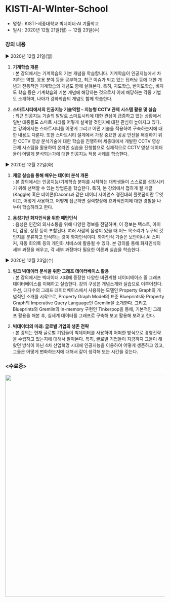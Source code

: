 # KISTI-AI-WInter-School

- 명칭 : KISTI-세종대학교 빅데이터·AI 겨울학교
- 일시 : 2020년 12월 21일(월) ∼ 12월 23일(수)
### 강의 내용<br>
▶ 2020년 12월 21일(월)<br>
1. <b>기계학습 개론</b><br>
: 본 강의에서는 기계학습의 기본 개념을 학습합니다. 기계학습이 인공지능에서 차지하는 역할, 응용 분야 등을 공부하고, 최근 이슈가 되고 있는 딥러닝 등에 대한 개념과 전통적인 기계학습의 개념도 함께 살펴본다. 특히, 지도학습, 반지도학습, 비지도 학습 등은 기계학습의 기본 개념에 해당하는 것으로서 이에 해당하는 각종 기법도 소개하며, 나아가 강화학습의 개념도 함께 학습한다.

2. <b>스마트시티에서의 인공지능 기술역할 – 지능형 CCTV 관제 시스템 활용 및 실습</b><br>
: 최근 인공지능 기술의 발달로 스마트시티에 대한 관심이 급증하고 있는 상황에서 일반 대중들도 스마트 시티를 어떻게 설계할 것인지에 대한 관심이 높아지고 있다. 본 강의에서는 스마트시티를 어떻게 그리고 어떤 기술을 적용하여 구축하는지에 대한 내용도 다룬다. 또한 스마트시티 설계에서 가장 중요한 공공 안전을 해결하기 위한 CCTV 영상 분석기술에 대한 학습을 진행하며 세종대에서 개발한 CCTV 영상 관제 시스템을 활용하여 온라인 실습을 진행함으로 실제적으로 CCTV 영상 데이터들이 어떻게 분석되는가에 대한 인공지능 적용 사례를 학습한다.

▶ 2020년 12월 22일(화)<br>
1. <b>캐글 실습을 통해 배우는 데이터 분석 개론</b><br>
: 본 강의에서는 인공지능/기계학습 분야를 시작하는 대학생들이 스스로를 성장시키기 위해 선택할 수 있는 방법론을 학습한다. 특히, 본 강의에서 접하게 될 캐글(Kaggle) 혹은 데이콘(Dacon)과 같은 데이터 사이언스 경진대회 플랫폼이란 무엇이고, 어떻게 사용하고, 어떻게 접근하면 실력향상에 효과적인지에 대한 경험을 나누며 학습하려고 한다.

2. <b>음성기반 화자인식을 위한 패턴인식</b><br>
: 음성은 인간의 의사소통을 위해 다양한 정보를 전달하며, 이 정보는 텍스트, 아이디, 감정, 상황 등이 포함된다. 여러 사람의 음성이 있을 때 어느 목소리가 누구의 것인지를 분류하고 인식하는 것이 화자인식이다. 화자인식 기술은 보안이나 AI 스피커, 자동 회의록 등의 개인화 서비스에 활용될 수 있다. 본 강의를 통해 화자인식의 세부 과정을 배우고, 각 세부 과정마다 필요한 이론과 실습을 학습한다.

▶ 2020년 12월 23일(수)<br>
1. <b>링크 빅데이터 분석을 위한 그래프 데이터베이스 활용</b><br>
: 본 강의에서는 빅데이터 시대에 등장한 다양한 비관계형 데이터베이스 중 그래프 데이터베이스를 이해하고 실습한다. 강의 구성은 개념소개와 실습으로 이루어진다. 우선, 대다수의 그래프 데이터베이스에서 사용하는 모델인 Property Graph의 개념적인 소개를 시작으로, Property Graph Model의 표준 Blueprints와 Property Graph의 Imperative Query Language인 Gremlin을 소개한다. 그리고 Blueprints와 Gremlin의 in-memory 구현인 Tinkerpop을 통해, 기본적인 그래프 활용을 해본 후, 실세계 데이터를 그래프로 구축해 보고 활용해 보려고 한다.

2. <b>빅데이터의 미래: 글로벌 기업의 생존 전략</b><br>
: 본 강의는 현재 글로벌 기업들이 빅데이터를 사용하여 어떠한 방식으로 경영전략을 수립하고 있는지에 대해서 알아본다. 특히, 글로벌 기업들이 지금까지 그들이 해왔던 방식이 아닌 4차 산업혁명 시대에 인공지능을 이용하여 어떻게 생존하고 있고, 그들은 어떻게 변화하는지에 대해서 같이 생각해 보는 시간을 갖는다.

### <수료증><br>
<img src="https://user-images.githubusercontent.com/62232217/148659411-6e003f87-ac9f-40d1-8a2b-3e4f6b3fee50.jpg"  width="550" height="700"/>
